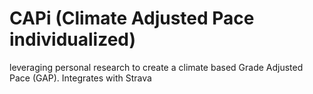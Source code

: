 # CAPi (Climate Adjusted Pace individualized)
leveraging personal research to create a climate based Grade Adjusted Pace (GAP). Integrates with Strava
